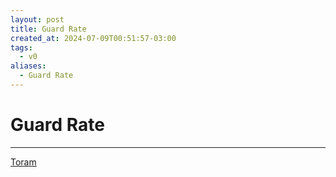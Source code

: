 ```yaml
---
layout: post
title: Guard Rate
created_at: 2024-07-09T00:51:57-03:00
tags:
  - v0
aliases:
  - Guard Rate
---
```

# Guard Rate
---
[Toram](_draft/2024/07/2024-07-06-Toram.md)
